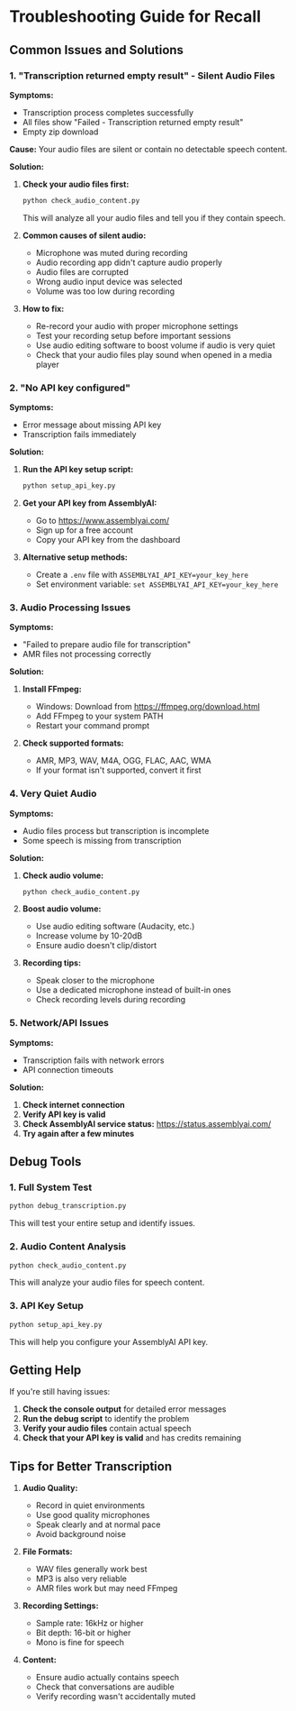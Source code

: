# Troubleshooting Guide for Recall

## Common Issues and Solutions

### 1. "Transcription returned empty result" - Silent Audio Files

**Symptoms:**
- Transcription process completes successfully
- All files show "Failed - Transcription returned empty result"
- Empty zip download

**Cause:** 
Your audio files are silent or contain no detectable speech content.

**Solution:**
1. **Check your audio files first:**
   ```bash
   python check_audio_content.py
   ```
   This will analyze all your audio files and tell you if they contain speech.

2. **Common causes of silent audio:**
   - Microphone was muted during recording
   - Audio recording app didn't capture audio properly
   - Audio files are corrupted
   - Wrong audio input device was selected
   - Volume was too low during recording

3. **How to fix:**
   - Re-record your audio with proper microphone settings
   - Test your recording setup before important sessions
   - Use audio editing software to boost volume if audio is very quiet
   - Check that your audio files play sound when opened in a media player

### 2. "No API key configured"

**Symptoms:**
- Error message about missing API key
- Transcription fails immediately

**Solution:**
1. **Run the API key setup script:**
   ```bash
   python setup_api_key.py
   ```

2. **Get your API key from AssemblyAI:**
   - Go to https://www.assemblyai.com/
   - Sign up for a free account
   - Copy your API key from the dashboard

3. **Alternative setup methods:**
   - Create a `.env` file with `ASSEMBLYAI_API_KEY=your_key_here`
   - Set environment variable: `set ASSEMBLYAI_API_KEY=your_key_here`

### 3. Audio Processing Issues

**Symptoms:**
- "Failed to prepare audio file for transcription"
- AMR files not processing correctly

**Solution:**
1. **Install FFmpeg:**
   - Windows: Download from https://ffmpeg.org/download.html
   - Add FFmpeg to your system PATH
   - Restart your command prompt

2. **Check supported formats:**
   - AMR, MP3, WAV, M4A, OGG, FLAC, AAC, WMA
   - If your format isn't supported, convert it first

### 4. Very Quiet Audio

**Symptoms:**
- Audio files process but transcription is incomplete
- Some speech is missing from transcription

**Solution:**
1. **Check audio volume:**
   ```bash
   python check_audio_content.py
   ```

2. **Boost audio volume:**
   - Use audio editing software (Audacity, etc.)
   - Increase volume by 10-20dB
   - Ensure audio doesn't clip/distort

3. **Recording tips:**
   - Speak closer to the microphone
   - Use a dedicated microphone instead of built-in ones
   - Check recording levels during recording

### 5. Network/API Issues

**Symptoms:**
- Transcription fails with network errors
- API connection timeouts

**Solution:**
1. **Check internet connection**
2. **Verify API key is valid**
3. **Check AssemblyAI service status:** https://status.assemblyai.com/
4. **Try again after a few minutes**

## Debug Tools

### 1. Full System Test
```bash
python debug_transcription.py
```
This will test your entire setup and identify issues.

### 2. Audio Content Analysis
```bash
python check_audio_content.py
```
This will analyze your audio files for speech content.

### 3. API Key Setup
```bash
python setup_api_key.py
```
This will help you configure your AssemblyAI API key.

## Getting Help

If you're still having issues:

1. **Check the console output** for detailed error messages
2. **Run the debug script** to identify the problem
3. **Verify your audio files** contain actual speech
4. **Check that your API key is valid** and has credits remaining

## Tips for Better Transcription

1. **Audio Quality:**
   - Record in quiet environments
   - Use good quality microphones
   - Speak clearly and at normal pace
   - Avoid background noise

2. **File Formats:**
   - WAV files generally work best
   - MP3 is also very reliable
   - AMR files work but may need FFmpeg

3. **Recording Settings:**
   - Sample rate: 16kHz or higher
   - Bit depth: 16-bit or higher
   - Mono is fine for speech

4. **Content:**
   - Ensure audio actually contains speech
   - Check that conversations are audible
   - Verify recording wasn't accidentally muted 